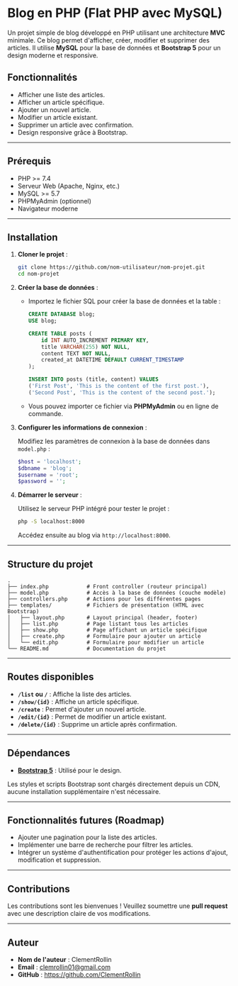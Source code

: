 
# Blog en PHP (Flat PHP avec MySQL)

Un projet simple de blog développé en PHP utilisant une architecture **MVC** minimale. Ce blog permet d'afficher, créer, modifier et supprimer des articles. Il utilise **MySQL** pour la base de données et **Bootstrap 5** pour un design moderne et responsive.

## Fonctionnalités

- Afficher une liste des articles.
- Afficher un article spécifique.
- Ajouter un nouvel article.
- Modifier un article existant.
- Supprimer un article avec confirmation.
- Design responsive grâce à Bootstrap.

---

## Prérequis

- PHP >= 7.4
- Serveur Web (Apache, Nginx, etc.)
- MySQL >= 5.7
- PHPMyAdmin (optionnel)
- Navigateur moderne

---

## Installation

1. **Cloner le projet** :

   ```bash
   git clone https://github.com/nom-utilisateur/nom-projet.git
   cd nom-projet
   ```

2. **Créer la base de données** :

   - Importez le fichier SQL pour créer la base de données et la table :

     ```sql
     CREATE DATABASE blog;
     USE blog;

     CREATE TABLE posts (
         id INT AUTO_INCREMENT PRIMARY KEY,
         title VARCHAR(255) NOT NULL,
         content TEXT NOT NULL,
         created_at DATETIME DEFAULT CURRENT_TIMESTAMP
     );

     INSERT INTO posts (title, content) VALUES
     ('First Post', 'This is the content of the first post.'),
     ('Second Post', 'This is the content of the second post.');
     ```

   - Vous pouvez importer ce fichier via **PHPMyAdmin** ou en ligne de commande.

3. **Configurer les informations de connexion** :

   Modifiez les paramètres de connexion à la base de données dans `model.php` :

   ```php
   $host = 'localhost';
   $dbname = 'blog';
   $username = 'root';
   $password = '';
   ```

4. **Démarrer le serveur** :

   Utilisez le serveur PHP intégré pour tester le projet :

   ```bash
   php -S localhost:8000
   ```

   Accédez ensuite au blog via `http://localhost:8000`.

---

## Structure du projet

```plaintext
.
├── index.php            # Front controller (routeur principal)
├── model.php            # Accès à la base de données (couche modèle)
├── controllers.php      # Actions pour les différentes pages
├── templates/           # Fichiers de présentation (HTML avec Bootstrap)
│   ├── layout.php       # Layout principal (header, footer)
│   ├── list.php         # Page listant tous les articles
│   ├── show.php         # Page affichant un article spécifique
│   ├── create.php       # Formulaire pour ajouter un article
│   └── edit.php         # Formulaire pour modifier un article
└── README.md            # Documentation du projet
```

---

## Routes disponibles

- **`/list` ou `/`** : Affiche la liste des articles.
- **`/show/{id}`** : Affiche un article spécifique.
- **`/create`** : Permet d'ajouter un nouvel article.
- **`/edit/{id}`** : Permet de modifier un article existant.
- **`/delete/{id}`** : Supprime un article après confirmation.

---

## Dépendances

- **[Bootstrap 5](https://getbootstrap.com/)** : Utilisé pour le design.

Les styles et scripts Bootstrap sont chargés directement depuis un CDN, aucune installation supplémentaire n'est nécessaire.

---

## Fonctionnalités futures (Roadmap)

- Ajouter une pagination pour la liste des articles.
- Implémenter une barre de recherche pour filtrer les articles.
- Intégrer un système d'authentification pour protéger les actions d'ajout, modification et suppression.

---

## Contributions

Les contributions sont les bienvenues ! Veuillez soumettre une **pull request** avec une description claire de vos modifications.

---

## Auteur

- **Nom de l'auteur** : ClementRollin
- **Email** : clemrollin01@gmail.com
- **GitHub** : https://github.com/ClementRollin
